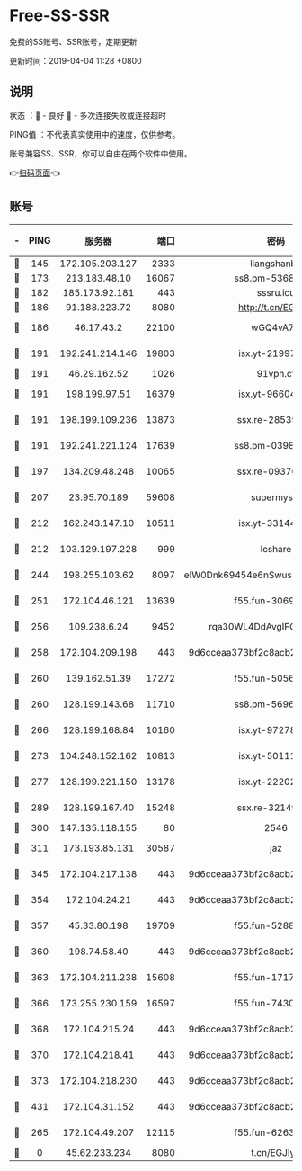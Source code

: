 # Free-SS-SSR

免费的SS账号、SSR账号，定期更新

更新时间：2019-04-04 11:28 +0800

## 说明

状态     ：🙂 - 良好 🙁 - 多次连接失败或连接超时

PING值   ：不代表真实使用中的速度，仅供参考。

账号兼容SS、SSR，你可以自由在两个软件中使用。

👉[扫码页面](https://liesauer.github.io/Free-SS-SSR/)👈

## 账号

|-|PING|服务器|端口|密码|加密方式|区域|
|:----:|:----:|:-----:|-----:|:----:|:----:|:----:|
|🙂|145|172.105.203.127|2333|liangshanbo|chacha20|JP|
|🙂|173|213.183.48.10|16067|ss8.pm-53686627|rc4-md5|RU|
|🙂|182|185.173.92.181|443|sssru.icu|rc4-md5|RU|
|🙂|186|91.188.223.72|8080|http://t.cn/EGJIyrl|rc4-md5|RU|
|🙂|186|46.17.43.2|22100|wGQ4vA7D|aes-256-gcm|RU|
|🙂|191|192.241.214.146|19803|isx.yt-21997404|aes-256-cfb|US|
|🙂|191|46.29.162.52|1026|91vpn.cf|rc4-md5|RU|
|🙂|191|198.199.97.51|16379|isx.yt-96604869|aes-256-cfb|US|
|🙂|191|198.199.109.236|13873|ssx.re-28539881|aes-256-cfb|US|
|🙂|191|192.241.221.124|17639|ss8.pm-03987287|aes-256-cfb|US|
|🙂|197|134.209.48.248|10065|ssx.re-09376526|aes-256-cfb|US|
|🙂|207|23.95.70.189|59608|supermyssr|chacha20-ietf|US|
|🙂|212|162.243.147.10|10511|isx.yt-33144325|aes-256-cfb|US|
|🙂|212|103.129.197.228|999|lcshare|aes-256-cfb|US|
|🙂|244|198.255.103.62|8097|eIW0Dnk69454e6nSwuspv9DmS201tQ0D|aes-256-cfb|US|
|🙂|251|172.104.46.121|13639|f55.fun-30697480|aes-256-cfb|SG|
|🙂|256|109.238.6.24|9452|rqa30WL4DdAvgIFG6Fs3znzTa|aes-256-cfb|FR|
|🙂|258|172.104.209.198|443|9d6cceaa373bf2c8acb22e60b6a58be6|aes-256-cfb|US|
|🙂|260|139.162.51.39|17272|f55.fun-50565009|aes-256-cfb|SG|
|🙂|260|128.199.143.68|11710|ss8.pm-56960881|aes-256-cfb|SG|
|🙂|266|128.199.168.84|10160|isx.yt-97278125|aes-256-cfb|SG|
|🙂|273|104.248.152.162|10813|isx.yt-50111691|aes-256-cfb|SG|
|🙂|277|128.199.221.150|13178|isx.yt-22202502|aes-256-cfb|SG|
|🙂|289|128.199.167.40|15248|ssx.re-32149746|aes-256-cfb|SG|
|🙂|300|147.135.118.155|80|2546|chacha20|US|
|🙂|311|173.193.85.131|30587|jaz|aes-256-cfb|US|
|🙂|345|172.104.217.138|443|9d6cceaa373bf2c8acb22e60b6a58be6|aes-256-cfb|US|
|🙂|354|172.104.24.21|443|9d6cceaa373bf2c8acb22e60b6a58be6|aes-256-cfb|US|
|🙂|357|45.33.80.198|19709|f55.fun-52889457|aes-256-cfb|US|
|🙂|360|198.74.58.40|443|9d6cceaa373bf2c8acb22e60b6a58be6|aes-256-cfb|US|
|🙂|363|172.104.211.238|15608|f55.fun-17178524|aes-256-cfb|US|
|🙂|366|173.255.230.159|16597|f55.fun-74305924|aes-256-cfb|US|
|🙂|368|172.104.215.24|443|9d6cceaa373bf2c8acb22e60b6a58be6|aes-256-cfb|US|
|🙂|370|172.104.218.41|443|9d6cceaa373bf2c8acb22e60b6a58be6|aes-256-cfb|US|
|🙂|373|172.104.218.230|443|9d6cceaa373bf2c8acb22e60b6a58be6|aes-256-cfb|US|
|🙂|431|172.104.31.152|443|9d6cceaa373bf2c8acb22e60b6a58be6|aes-256-cfb|US|
|🙂|265|172.104.49.207|12115|f55.fun-62631366|aes-256-cfb|SG|
|🙁|0|45.62.233.234|8080|t.cn/EGJIyrl|rc4-md5|CA|
